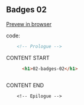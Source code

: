 ## Badges 02

<a href="https://kissjgabi.github.io/B6strap/beginner/$02-02-badges.html" target="_blank">Prevew in browser</a>

code:

```html
    <!-- Prologue -->
```  
CONTENT START  
```html
      <h1>02-badges-02</h1>	
	


```  
CONTENT END  
```
    <!-- Epilogue -->
```  
